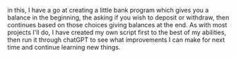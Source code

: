 in this, I have a go at creating a little bank program which gives you a balance in the beginning, the asking if you wish to deposit or withdraw, then continues based on those choices giving balances at the end.
As with most projects I'll do, I have created my own script first to the best of my abilities, then run it through chatGPT to see what improvements I can make for next time and continue learning new things.
